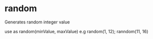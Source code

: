 # random
Generates random integer value

use as random(minValue, maxValue)
e.g random(1, 12);
ranndom(11, 16)
